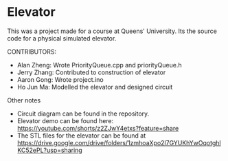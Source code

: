 # Elevator
This was a project made for a course at Queens' University. Its the source code for a physical simulated elevator. 

CONTRIBUTORS:
- Alan Zheng: Wrote PriorityQueue.cpp and priorityQueue.h
- Jerry Zhang: Contributed to construction of elevator
- Aaron Gong: Wrote project.ino
- Ho Jun Ma: Modelled the elevator and designed circuit

Other notes
- Circuit diagram can be found in the repository.
- Elevator demo can be found here: https://youtube.com/shorts/z2ZJwY4etxs?feature=share
- The STL files for the elevator can be found at https://drive.google.com/drive/folders/1zmhoaXpo2l7GYUKhYwOqotghlKC52ePL?usp=sharing
